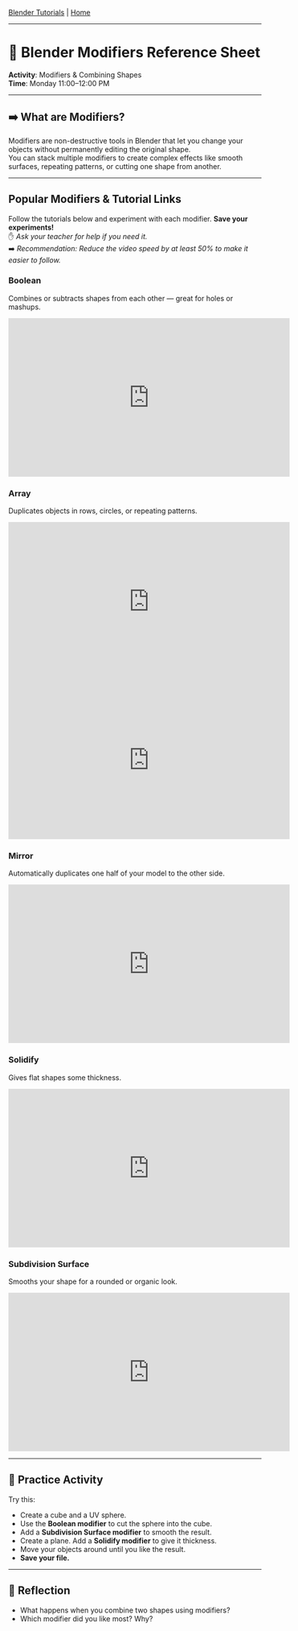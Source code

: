 [Blender Tutorials](README.md) | [Home](../../README.md)

-------------------------------------------------------------------------------

# 🧱 Blender Modifiers Reference Sheet

**Activity**: Modifiers & Combining Shapes  
**Time**: Monday 11:00–12:00 PM  

---

## ➡️ What are Modifiers?

Modifiers are non-destructive tools in Blender that let you change your objects without permanently editing the original shape.  
You can stack multiple modifiers to create complex effects like smooth surfaces, repeating patterns, or cutting one shape from another.

---

## Popular Modifiers & Tutorial Links

Follow the tutorials below and experiment with each modifier. **Save your experiments!**  
✋ *Ask your teacher for help if you need it.*  
➡️ *Recommendation: Reduce the video speed by at least 50% to make it easier to follow.*

### Boolean  
Combines or subtracts shapes from each other — great for holes or mashups.  

<iframe width="560" height="315" src="https://www.youtube.com/embed/LCzCi2_hX3w?si=DekYCDK94lezjlbF" title="YouTube video player" frameborder="0" allow="accelerometer; autoplay; clipboard-write; encrypted-media; gyroscope; picture-in-picture; web-share" referrerpolicy="strict-origin-when-cross-origin" allowfullscreen></iframe>

### Array  
Duplicates objects in rows, circles, or repeating patterns.  

<iframe width="560" height="315" src="https://www.youtube.com/embed/L3ugGWySjI8?si=2yrrSHiEa2jW8vvB" title="YouTube video player" frameborder="0" allow="accelerometer; autoplay; clipboard-write; encrypted-media; gyroscope; picture-in-picture; web-share" referrerpolicy="strict-origin-when-cross-origin" allowfullscreen></iframe>

<iframe width="560" height="315" src="https://www.youtube.com/embed/rTi5ApBgt8M?si=prQ5MT4OXcrPIreW&amp;start=31" title="YouTube video player" frameborder="0" allow="accelerometer; autoplay; clipboard-write; encrypted-media; gyroscope; picture-in-picture; web-share" referrerpolicy="strict-origin-when-cross-origin" allowfullscreen></iframe>

### Mirror  
Automatically duplicates one half of your model to the other side.  

<iframe width="560" height="315" src="https://www.youtube.com/embed/-AxJTwHXul4?si=c_985rntlJhRuVKB" title="YouTube video player" frameborder="0" allow="accelerometer; autoplay; clipboard-write; encrypted-media; gyroscope; picture-in-picture; web-share" referrerpolicy="strict-origin-when-cross-origin" allowfullscreen></iframe>

### Solidify  
Gives flat shapes some thickness.  

<iframe width="560" height="315" src="https://www.youtube.com/embed/uvq3F8rOPTY?si=EPk1By4SpEZciQYG" title="YouTube video player" frameborder="0" allow="accelerometer; autoplay; clipboard-write; encrypted-media; gyroscope; picture-in-picture; web-share" referrerpolicy="strict-origin-when-cross-origin" allowfullscreen></iframe>

### Subdivision Surface  
Smooths your shape for a rounded or organic look.  

<iframe width="560" height="315" src="https://www.youtube.com/embed/NAwf0Tuuwjw?si=fF7VDjQSuZbxkkEt" title="YouTube video player" frameborder="0" allow="accelerometer; autoplay; clipboard-write; encrypted-media; gyroscope; picture-in-picture; web-share" referrerpolicy="strict-origin-when-cross-origin" allowfullscreen></iframe>

---

## 🧪 Practice Activity

Try this:

- Create a cube and a UV sphere.  
- Use the **Boolean modifier** to cut the sphere into the cube.  
- Add a **Subdivision Surface modifier** to smooth the result.  
- Create a plane. Add a **Solidify modifier** to give it thickness.  
- Move your objects around until you like the result.  
- **Save your file.**

---

## 📝 Reflection

- What happens when you combine two shapes using modifiers?  
- Which modifier did you like most? Why?

